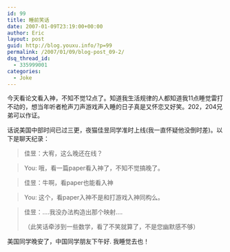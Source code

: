 ```yaml
---
id: 99
title: 睡前笑话
date: 2007-01-09T23:19:00+00:00
author: Eric
layout: post
guid: http://blog.youxu.info/?p=99
permalink: /2007/01/09/blog-post_09-2/
dsq_thread_id:
  - 335999001
categories:
  - Joke
---
```

今天看论文看入神，不知不觉12点了。知道我生活规律的人都知道我11点睡觉雷打不动的，想当年听者枪声刀声游戏声入睡的日子真是又怀恋又好笑。202，204兄弟可以作证。

话说美国中部时间已过三更，夜猫佳昱同学准时上线(我一直怀疑他没倒时差)。以下是聊天纪录：

> 佳昱：大宥，这么晚还在线？
  
> You: 哦，看一篇paper看入神了，不知不觉搞晚了。
  
> 佳昱：牛啊，看paper也能看入神
  
> You: 这个，看paper入神不是和打游戏入神同构么。
  
> 佳昱：&#8230;.我没办法构造出那个映射&#8230;.
> 
> （此笑话牵涉到一些数学，看了不笑就算了，不是您幽默感不够）

美国同学晚安了，中国同学朋友下午好. 我睡觉去也！